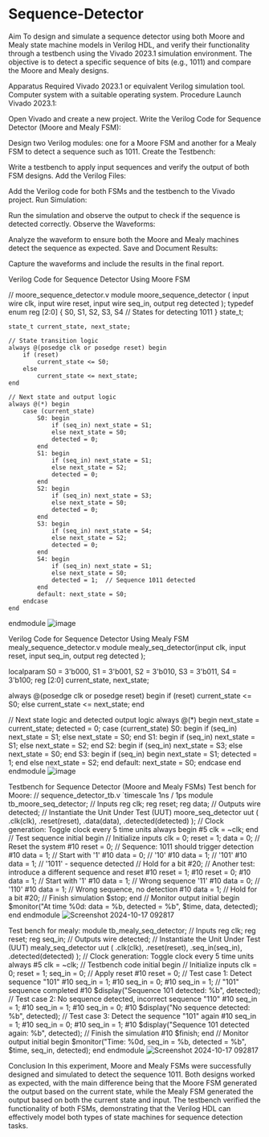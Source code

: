 # Sequence-Detector
Aim
To design and simulate a sequence detector using both Moore and Mealy state machine models in Verilog HDL, and verify their functionality through a testbench using the Vivado 2023.1 simulation environment. The objective is to detect a specific sequence of bits (e.g., 1011) and compare the Moore and Mealy designs.

Apparatus Required
Vivado 2023.1 or equivalent Verilog simulation tool.
Computer system with a suitable operating system.
Procedure
Launch Vivado 2023.1:

Open Vivado and create a new project.
Write the Verilog Code for Sequence Detector (Moore and Mealy FSM):

Design two Verilog modules: one for a Moore FSM and another for a Mealy FSM to detect a sequence such as 1011.
Create the Testbench:

Write a testbench to apply input sequences and verify the output of both FSM designs.
Add the Verilog Files:

Add the Verilog code for both FSMs and the testbench to the Vivado project.
Run Simulation:

Run the simulation and observe the output to check if the sequence is detected correctly.
Observe the Waveforms:

Analyze the waveform to ensure both the Moore and Mealy machines detect the sequence as expected.
Save and Document Results:

Capture the waveforms and include the results in the final report.

Verilog Code for Sequence Detector Using Moore FSM

// moore_sequence_detector.v
module moore_sequence_detector (
    input wire clk,
    input wire reset,
    input wire seq_in,
    output reg detected
);
    typedef enum reg [2:0] {
        S0, S1, S2, S3, S4  // States for detecting 1011
    } state_t;

    state_t current_state, next_state;

    // State transition logic
    always @(posedge clk or posedge reset) begin
        if (reset)
            current_state <= S0;
        else
            current_state <= next_state;
    end

    // Next state and output logic
    always @(*) begin
        case (current_state)
            S0: begin
                if (seq_in) next_state = S1;
                else next_state = S0;
                detected = 0;
            end
            S1: begin
                if (seq_in) next_state = S1;
                else next_state = S2;
                detected = 0;
            end
            S2: begin
                if (seq_in) next_state = S3;
                else next_state = S0;
                detected = 0;
            end
            S3: begin
                if (seq_in) next_state = S4;
                else next_state = S2;
                detected = 0;
            end
            S4: begin
                if (seq_in) next_state = S1;
                else next_state = S0;
                detected = 1;  // Sequence 1011 detected
            end
            default: next_state = S0;
        endcase
    end
endmodule
![image](https://github.com/user-attachments/assets/eb58ec70-0536-4018-86f7-175e67e25e2e)

Verilog Code for Sequence Detector Using Mealy FSM
mealy_sequence_detector.v 
module mealy_seq_detector(input clk, input reset, input seq_in, output reg detected );

localparam S0 = 3'b000,
S1 = 3'b001, S2 = 3'b010, 
S3 = 3'b011, S4 = 3'b100; 
reg [2:0] current_state, 
next_state;

always @(posedge clk or posedge reset) 
begin 
if (reset) current_state <= S0; 
else 
current_state <= next_state;
end

// Next state logic and detected output logic
always @(*) begin next_state = current_state; 
detected = 0; 
case (current_state) S0: begin 
if (seq_in) next_state = S1;
else 
next_state = S0; 
end 
S1: begin 
if (seq_in) next_state = S1; 
else 
next_state = S2; 
end 
S2: begin
if (seq_in) next_state = S3; 
else 
next_state = S0;
end 
S3: begin 
if (seq_in) begin next_state = S1; 
detected = 1; 
end
else 
next_state = S2;
end
default: 
    next_state = S0;
endcase
end
endmodule
![image](https://github.com/user-attachments/assets/b5a219e9-af62-493b-adf3-856fdccba549)

Testbench for Sequence Detector (Moore and Mealy FSMs)
Test bench for Moore:
// sequence_detector_tb.v `timescale 1ns / 1ps
module tb_moore_seq_detector;
// Inputs
reg clk;
reg reset;
reg data;
// Outputs
wire detected;
// Instantiate the Unit Under Test (UUT)
moore_seq_detector uut (
    .clk(clk), 
    .reset(reset), 
    .data(data), 
    .detected(detected)
);
// Clock generation: Toggle clock every 5 time units
always begin
    #5 clk = ~clk;
end
// Test sequence
initial begin
    // Initialize inputs
    clk = 0;
    reset = 1;
    data = 0;
    // Reset the system
    #10 reset = 0;
    // Sequence: 1011 should trigger detection
    #10 data = 1;  // Start with '1'
    #10 data = 0;  // '10'
    #10 data = 1;  // '101'
    #10 data = 1;  // '1011' - sequence detected
    // Hold for a bit
    #20;
    // Another test: introduce a different sequence and reset
    #10 reset = 1;
    #10 reset = 0;
    #10 data = 1;  // Start with '1'
    #10 data = 1;  // Wrong sequence '11'
    #10 data = 0;  // '110'
    #10 data = 1;  // Wrong sequence, no detection
    #10 data = 1;
    // Hold for a bit
    #20;
    // Finish simulation
    $stop;
end
// Monitor output
initial begin
    $monitor("At time %0d: data = %b, detected = %b", $time, data, detected);
end
endmodule
![Screenshot 2024-10-17 092817](https://github.com/user-attachments/assets/d425a46e-89c8-40c5-88be-394ee5f07b56)

Test bench for mealy:
module tb_mealy_seq_detector;
// Inputs
reg clk;
reg reset;
reg seq_in;
// Outputs
wire detected;
// Instantiate the Unit Under Test (UUT)
mealy_seq_detector uut (
    .clk(clk),
    .reset(reset),
    .seq_in(seq_in),
    .detected(detected)
);
// Clock generation: Toggle clock every 5 time units
always #5 clk = ~clk;
// Testbench code
initial begin
    // Initialize inputs
    clk = 0;
    reset = 1;
    seq_in = 0;
    // Apply reset
    #10 reset = 0;
    // Test case 1: Detect sequence "101"
    #10 seq_in = 1;
    #10 seq_in = 0;
    #10 seq_in = 1;  // "101" sequence completed
    #10 $display("Sequence 101 detected: %b", detected);
    // Test case 2: No sequence detected, incorrect sequence "110"
    #10 seq_in = 1;
    #10 seq_in = 1;
    #10 seq_in = 0;
    #10 $display("No sequence detected: %b", detected);
    // Test case 3: Detect the sequence "101" again
    #10 seq_in = 1;
    #10 seq_in = 0;
    #10 seq_in = 1;
    #10 $display("Sequence 101 detected again: %b", detected);
    // Finish the simulation
    #10 $finish;
end
// Monitor output
initial begin
    $monitor("Time: %0d, seq_in = %b, detected = %b", $time, seq_in, detected);
end
endmodule
![Screenshot 2024-10-17 092817](https://github.com/user-attachments/assets/d425a46e-89c8-40c5-88be-394ee5f07b56)

Conclusion
In this experiment, Moore and Mealy FSMs were successfully designed and simulated to detect the sequence 1011. Both designs worked as expected, with the main difference being that the Moore FSM generated the output based on the current state, while the Mealy FSM generated the output based on both the current state and input. The testbench verified the functionality of both FSMs, demonstrating that the Verilog HDL can effectively model both types of state machines for sequence detection tasks.
